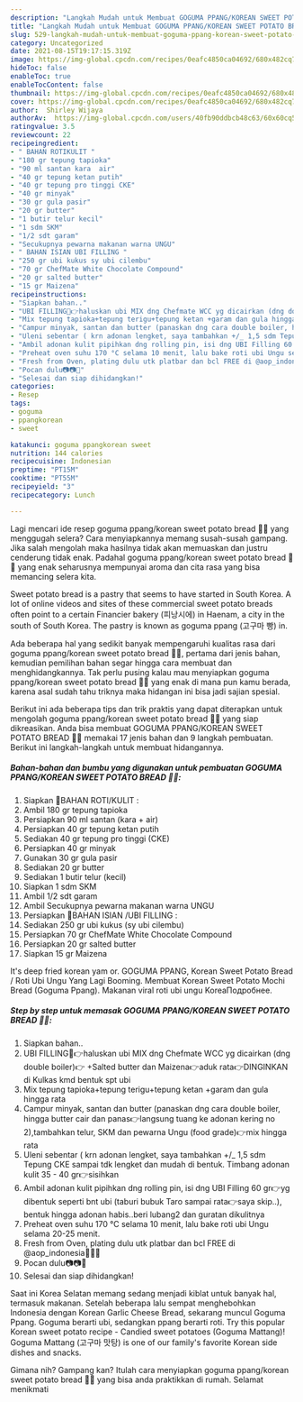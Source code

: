 ```yaml
---
description: "Langkah Mudah untuk Membuat GOGUMA PPANG/KOREAN SWEET POTATO BREAD 🍠🍠, Bikin Ngiler"
title: "Langkah Mudah untuk Membuat GOGUMA PPANG/KOREAN SWEET POTATO BREAD 🍠🍠, Bikin Ngiler"
slug: 529-langkah-mudah-untuk-membuat-goguma-ppang-korean-sweet-potato-bread-bikin-ngiler
category: Uncategorized
date: 2021-08-15T19:17:15.319Z
image: https://img-global.cpcdn.com/recipes/0eafc4850ca04692/680x482cq70/goguma-ppangkorean-sweet-potato-bread-foto-resep-utama.jpg
hideToc: false
enableToc: true
enableTocContent: false
thumbnail: https://img-global.cpcdn.com/recipes/0eafc4850ca04692/680x482cq70/goguma-ppangkorean-sweet-potato-bread-foto-resep-utama.jpg
cover: https://img-global.cpcdn.com/recipes/0eafc4850ca04692/680x482cq70/goguma-ppangkorean-sweet-potato-bread-foto-resep-utama.jpg
author:  Shirley Wijaya
authorAv:  https://img-global.cpcdn.com/users/40fb90ddbcb48c63/60x60cq50/avatar.jpg
ratingvalue: 3.5
reviewcount: 22
recipeingredient:
- " BAHAN ROTIKULIT "
- "180 gr tepung tapioka"
- "90 ml santan kara  air"
- "40 gr tepung ketan putih"
- "40 gr tepung pro tinggi CKE"
- "40 gr minyak"
- "30 gr gula pasir"
- "20 gr butter"
- "1 butir telur kecil"
- "1 sdm SKM"
- "1/2 sdt garam"
- "Secukupnya pewarna makanan warna UNGU"
- " BAHAN ISIAN UBI FILLING "
- "250 gr ubi kukus sy ubi cilembu"
- "70 gr ChefMate White Chocolate Compound"
- "20 gr salted butter"
- "15 gr Maizena"
recipeinstructions:
- "Siapkan bahan.."
- "UBI FILLING🍠👉haluskan ubi MIX dng Chefmate WCC yg dicairkan (dng double boiler)👉 +Salted butter dan Maizena👉aduk rata👉DINGINKAN di Kulkas kmd bentuk spt ubi"
- "Mix tepung tapioka+tepung terigu+tepung ketan +garam dan gula hingga rata"
- "Campur minyak, santan dan butter (panaskan dng cara double boiler, hingga butter cair dan panas👉langsung tuang ke adonan kering no 2),tambahkan telur, SKM dan pewarna Ungu (food grade)👉mix hingga rata"
- "Uleni sebentar ( krn adonan lengket, saya tambahkan +/_ 1,5 sdm Tepung CKE sampai tdk lengket dan mudah di bentuk. Timbang adonan kulit 35 - 40 gr👉sisihkan"
- "Ambil adonan kulit pipihkan dng rolling pin, isi dng UBI Filling 60 gr👉yg dibentuk seperti bnt ubi (taburi bubuk Taro sampai rata👉saya skip..), bentuk hingga adonan habis..beri lubang2 dan guratan dikulitnya"
- "Preheat oven suhu 170 °C selama 10 menit, lalu bake roti ubi Ungu selama 20-25 menit."
- "Fresh from Oven, plating dulu utk platbar dan bcl FREE di @aop_indonesia🍠🤗🥰"
- "Pocan dulu📷📷🥰"
- "Selesai dan siap dihidangkan!"
categories:
- Resep
tags:
- goguma
- ppangkorean
- sweet

katakunci: goguma ppangkorean sweet 
nutrition: 144 calories
recipecuisine: Indonesian
preptime: "PT15M"
cooktime: "PT55M"
recipeyield: "3"
recipecategory: Lunch

---
```



Lagi mencari ide resep goguma ppang/korean sweet potato bread 🍠🍠 yang menggugah selera? Cara menyiapkannya memang susah-susah gampang. Jika salah mengolah maka hasilnya tidak akan memuaskan dan justru cenderung tidak enak. Padahal goguma ppang/korean sweet potato bread 🍠🍠 yang enak seharusnya mempunyai aroma dan cita rasa yang bisa memancing selera kita.


Sweet potato bread is a pastry that seems to have started in South Korea. A lot of online videos and sites of these commercial sweet potato breads often point to a certain Financier bakery (피낭시에) in Haenam, a city in the south of South Korea. The pastry is known as goguma ppang (고구마 빵) in.

Ada beberapa hal yang sedikit banyak mempengaruhi kualitas rasa dari goguma ppang/korean sweet potato bread 🍠🍠, pertama dari jenis bahan, kemudian pemilihan bahan segar hingga cara membuat dan menghidangkannya. Tak perlu pusing kalau mau menyiapkan goguma ppang/korean sweet potato bread 🍠🍠 yang enak di mana pun kamu berada, karena asal sudah tahu triknya maka hidangan ini bisa jadi sajian spesial.


Berikut ini ada beberapa tips dan trik praktis yang dapat diterapkan untuk mengolah goguma ppang/korean sweet potato bread 🍠🍠 yang siap dikreasikan. Anda bisa membuat GOGUMA PPANG/KOREAN SWEET POTATO BREAD 🍠🍠 memakai 17 jenis bahan dan 9 langkah pembuatan. Berikut ini langkah-langkah untuk membuat hidangannya.

<!--inarticleads1-->

##### Bahan-bahan dan bumbu yang digunakan untuk pembuatan GOGUMA PPANG/KOREAN SWEET POTATO BREAD 🍠🍠:

1. Siapkan  🍠BAHAN ROTI/KULIT :
1. Ambil 180 gr tepung tapioka
1. Persiapkan 90 ml santan (kara + air)
1. Persiapkan 40 gr tepung ketan putih
1. Sediakan 40 gr tepung pro tinggi (CKE)
1. Persiapkan 40 gr minyak
1. Gunakan 30 gr gula pasir
1. Sediakan 20 gr butter
1. Sediakan 1 butir telur (kecil)
1. Siapkan 1 sdm SKM
1. Ambil 1/2 sdt garam
1. Ambil Secukupnya pewarna makanan warna UNGU
1. Persiapkan  🍠BAHAN ISIAN /UBI FILLING :
1. Sediakan 250 gr ubi kukus (sy ubi cilembu)
1. Persiapkan 70 gr ChefMate White Chocolate Compound
1. Persiapkan 20 gr salted butter
1. Siapkan 15 gr Maizena


It&#39;s deep fried korean yam or. GOGUMA PPANG, Korean Sweet Potato Bread / Roti Ubi Ungu Yang Lagi Booming. Membuat Korean Sweet Potato Mochi Bread (Goguma Ppang). Makanan viral roti ubi ungu KoreaПодробнее. 

<!--inarticleads2-->

##### Step by step untuk memasak GOGUMA PPANG/KOREAN SWEET POTATO BREAD 🍠🍠:

1. Siapkan bahan..
1. UBI FILLING🍠👉haluskan ubi MIX dng Chefmate WCC yg dicairkan (dng double boiler)👉 +Salted butter dan Maizena👉aduk rata👉DINGINKAN di Kulkas kmd bentuk spt ubi
1. Mix tepung tapioka+tepung terigu+tepung ketan +garam dan gula hingga rata
1. Campur minyak, santan dan butter (panaskan dng cara double boiler, hingga butter cair dan panas👉langsung tuang ke adonan kering no 2),tambahkan telur, SKM dan pewarna Ungu (food grade)👉mix hingga rata
1. Uleni sebentar ( krn adonan lengket, saya tambahkan +/_ 1,5 sdm Tepung CKE sampai tdk lengket dan mudah di bentuk. Timbang adonan kulit 35 - 40 gr👉sisihkan
1. Ambil adonan kulit pipihkan dng rolling pin, isi dng UBI Filling 60 gr👉yg dibentuk seperti bnt ubi (taburi bubuk Taro sampai rata👉saya skip..), bentuk hingga adonan habis..beri lubang2 dan guratan dikulitnya
1. Preheat oven suhu 170 °C selama 10 menit, lalu bake roti ubi Ungu selama 20-25 menit.
1. Fresh from Oven, plating dulu utk platbar dan bcl FREE di @aop_indonesia🍠🤗🥰
1. Pocan dulu📷📷🥰
1. Selesai dan siap dihidangkan!

Saat ini Korea Selatan memang sedang menjadi kiblat untuk banyak hal, termasuk makanan. Setelah beberapa lalu sempat menghebohkan Indonesia dengan Korean Garlic Cheese Bread, sekarang muncul Goguma Ppang. Goguma berarti ubi, sedangkan ppang berarti roti. Try this popular Korean sweet potato recipe - Candied sweet potatoes (Goguma Mattang)! Goguma Mattang (고구마 맛탕) is one of our family&#39;s favorite Korean side dishes and snacks. 

Gimana nih? Gampang kan? Itulah cara menyiapkan goguma ppang/korean sweet potato bread 🍠🍠 yang bisa anda praktikkan di rumah. Selamat menikmati
